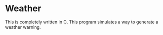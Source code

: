 # Weather
This is completely written in C. This program simulates a way to generate a weather warning.
